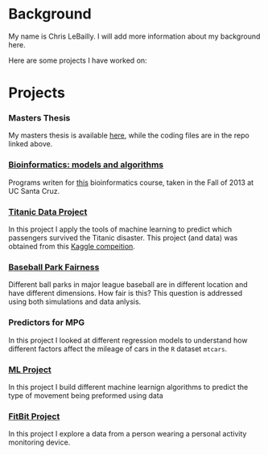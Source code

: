 # Background

My name is Chris LeBailly.  I will add more information about my background here.

Here are some projects I have worked on:

# Projects

### Masters Thesis

My masters thesis is available [here][3], while the coding files are in the repo linked above.

### [Bioinformatics: models and algorithms](https://github.com/lebailly/BME205)
Programs writen for [this][2] bioinformatics course, taken in the Fall of 2013 at UC Santa Cruz.

### [Titanic Data Project](https://github.com/lebailly/Titanic)
In this project I apply the tools of machine learning to predict which passengers survived the Titanic disaster.  This project (and data) was obtained from this [Kaggle compeition][1].

### [Baseball Park Fairness](https://github.com/lebailly/BallParkFairness)

Different ball parks in major league baseball are in different location and have different dimensions.  How fair is this?  This question is addressed using both simulations and data anlysis.

### Predictors for MPG

In this project I looked at different regression models to understand how different factors affect the mileage of cars in the `R` dataset `mtcars`.

### [ML Project](https://github.com/lebailly/MLProject)

In this project I build different machine learnign algorithms to predict the type of movement being preformed using data

### [FitBit Project](https://github.com/lebailly/RepData_PeerAssessment1)

In this project I explore a data from a person wearing a personal activity monitoring device.


[1]: http://www.kaggle.com/c/titanic-gettingStarted
[2]: http://users.soe.ucsc.edu/~karplus/bme205/f13/index.html
[3]: https://dl.dropboxusercontent.com/u/1444851/ThesisSignedTitle.pdf